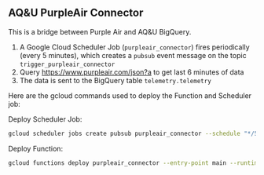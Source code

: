 ## AQ&U PurpleAir Connector
This is a bridge between Purple Air and AQ&U BigQuery.

1. A Google Cloud Scheduler Job (`purpleair_connector`) fires periodically (every 5 minutes), which creates a `pubsub` event message on the topic `trigger_purpleair_connector`
2. Query https://www.purpleair.com/json?a to get last 6 minutes of data
4. The data is sent to the BigQuery table `telemetry.telemetry`

Here are the gcloud commands used to deploy the Function and Scheduler job:

Deploy Scheduler Job:
```bash
gcloud scheduler jobs create pubsub purpleair_connector --schedule "*/5 * * * *" --topic trigger_purpleair_connector --message-body " "
```
Deploy Function:
```bash
gcloud functions deploy purpleair_connector --entry-point main --runtime python38 --trigger-resource trigger_purpleair_connector --trigger-event google.pubsub.topic.publish --timeout 30s --memory 512
```